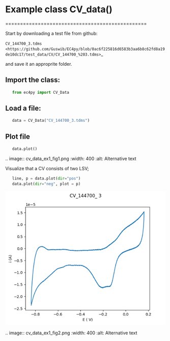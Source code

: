 


# Example class CV_data()
================================================

Start by downloading a test file from github:

`CV_144700_3.tdms <https://github.com/Guswib/EC4py/blob/0ac6f225816d6583b3aa6b8c62fd8a19de10dc17/test_data/CV/CV_144700_%203.tdms>`_

and save it an approprite folder.

## Import the class:

```python
   from ec4py import CV_Data
```
## Load a file:



```python
   data = CV_Data("CV_144700_3.tdms")
```


## Plot file

```python
   data.plot()
```

.. image:: cv_data_ex1_fig1.png
  :width: 400
  :alt: Alternative text

Visualize that a CV consists of two LSV;

```python
   line, p = data.plot(dir="pos")
   data.plot(dir="neg", plot = p)
```

![Plot of CV](./cv_data_ex1_fig1.png)

.. image:: cv_data_ex1_fig2.png
  :width: 400
  :alt: Alternative text

